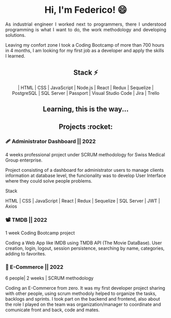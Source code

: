 <h1 align="center">Hi, I'm Federico! 😄</h1>
 
<p align="justify">
  As industrial engineer I worked next to programmers, there I understood programming is what I want to do, the work methodology and developing solutions.

Leaving my confort zone I took a Coding Bootcamp of more than 700 hours in 4 months, I am looking for my first job as a developer and apply the skills I learned.
  </p>

<h2 align="center">Stack ⚡ </h2>

<div align="center">

| HTML
| CSS
| JavaScript
| Node.js
| React
| Redux
| Sequelize
| PostgreSQL
| SQL Server
| Passport
| Visual Studio Code
| Jira
| Trello

  
</div>


<h2 align="center"> Learning, this is the way... </h2>


<h2 align="center"> Projects   :rocket: </h2>

###  :adhesive_bandage: Administrator Dashboard || 2022

<p>4 weeks professional project under SCRUM methodology for Swiss Medical Group enterprise.</p>

Project consisting of a dashboard for administrator users to manage clients information at database level, the funcionality was to develop User Interface where they could solve people problems.

<p>Stack</p>
<p>HTML | CSS | JavaScript | React | Redux | Sequelize | SQL Server | JWT | Axios</p>

### :film_projector: TMDB || 2022

<p>1 week Coding Bootcamp project</p>

Coding a Web App like IMDB using TMDB API (The Movie DataBase). User creation, login, logout, session persistence, searching by name, categories, adding to favorites.

### :shopping_cart: E-Commerce || 2022

<p>6 people| 2 weeks | SCRUM methodology</p>

Coding an E-Commerce from zero. It was my first developer project sharing with other people, using scrum methodoly helped to organize the tasks, backlogs and sprints. I took part on the backend and frontend, also about the role I played on the team was organization/manager to coordinate and comunicate front and back, code and mates.
